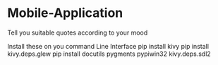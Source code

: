 # Mobile-Application
Tell you suitable quotes according to your mood 

Install these on you command Line Interface
pip install kivy
pip install kivy.deps.glew
pip install docutils pygments pypiwin32 kivy.deps.sdl2
